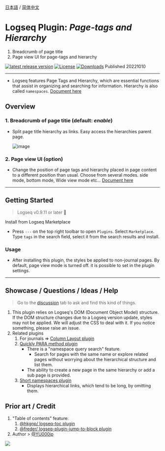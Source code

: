 [日本語](https://github.com/YU000jp/logseq-page-tags-and-hierarchy/blob/main/README.ja.md) / [简体中文](https://github.com/YU000jp/logseq-page-tags-and-hierarchy/blob/main/README.zhCN.md)

# Logseq Plugin: *Page-tags and Hierarchy*

1. Breadcrumb of page title
1. Page view UI for page-tags and hierarchy

 [![latest release version](https://img.shields.io/github/v/release/YU000jp/logseq-page-tags-and-hierarchy)](https://github.com/YU000jp/logseq-page-tags-and-hierarchy/releases)
[![License](https://img.shields.io/github/license/YU000jp/logseq-page-tags-and-hierarchy?color=blue)](https://github.com/YU000jp/logseq-page-tags-and-hierarchy/blob/main/LICENSE)
[![Downloads](https://img.shields.io/github/downloads/YU000jp/logseq-page-tags-and-hierarchy/total.svg)](https://github.com/YU000jp/logseq-page-tags-and-hierarchy/releases)
 Published 20221010

---

- Logseq features Page Tags and Hierarchy, which are essential functions that assist in organizing and searching for information. Hierarchy is also called `namespaces`. [Document here](https://github.com/YU000jp/logseq-page-tags-and-hierarchy/wiki/Logseq-features-Page-Tags-and-Hierarchy)

## Overview

### 1. Breadcrumb of page titie  (default: *enable*)

- Split page title hierarchy as links. Easy access the hierarchies parent page.

   ![image](https://github.com/YU000jp/logseq-page-tags-and-hierarchy/assets/111847207/f7da636b-4418-4a2f-b1e9-49c6aa8ec055)

### 2. Page view UI (option)

- Change the position of page tags and hierarchy placed in page content to a different position than usual. Choose from several modes. side mode, bottom mode, Wide view mode etc... [Document here](https://github.com/YU000jp/logseq-page-tags-and-hierarchy/wiki/Page-View-UI)

---

## Getting Started

> Logseq v0.9.11 or later 🚧

Install from Logseq Marketplace
  - Press `---` on the top right toolbar to open `Plugins`. Select `Marketplace`. Type `tags` in the search field, select it from the search results and install.

### Usage

- After installing this plugin, the styles be applied to non-journal pages. By default, page view mode is turned off. it is possible to set in the plugin settings.

---

## Showcase / Questions / Ideas / Help

> Go to the [discussion](https://github.com/YU000jp/Logseq-column-Layout/discussions) tab to ask and find this kind of things.

1. This plugin relies on Logseq's DOM (Document Object Model) structure. If the DOM structure changes due to a Logseq version update, styles may not be applied. We will adjust the CSS to deal with it. If you notice something, please raise an issue.
1. Related plugins
   1. For journals => [Column Layout plugin](https://github.com/YU000jp/Logseq-column-Layout)
   1. [Quickly PARA method plugin](https://github.com/YU000jp/logseq-plugin-quickly-para-method)
      * There is a "namespace query search" feature.
        - Search for pages with the same name or explore related pages without worrying about the hierarchical structure and list them.
      * The ability to create a new page in the same hierarchy or add a sub page is provided.
   1. [Short namespaces plugin](https://github.com/YU000jp/logseq-plugin-short-namespaces)
      - Displays hierarchical links, which tend to be long, by omitting them.

## Prior art / Credit

1. "Table of contents" feature:
   1. [@hkgnp/ logseq-toc plugin](https://github.com/hkgnp/logseq-toc-plugin/)
   1. [@freder/ logseq-plugin-jump-to-block plugin](https://github.com/freder/logseq-plugin-jump-to-block/)
1. Author > [@YU000jp](https://github.com/YU000jp)

<a href="https://www.buymeacoffee.com/yu000japan"><img src="https://img.buymeacoffee.com/button-api/?text=Buy me a pizza&emoji=🍕&slug=yu000japan&button_colour=FFDD00&font_colour=000000&font_family=Poppins&outline_colour=000000&coffee_colour=ffffff"/></a>
